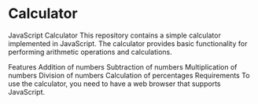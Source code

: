 # Calculator
JavaScript Calculator
This repository contains a simple calculator implemented in JavaScript. The calculator provides basic functionality for performing arithmetic operations and calculations.

Features
Addition of numbers
Subtraction of numbers
Multiplication of numbers
Division of numbers
Calculation of percentages
Requirements
To use the calculator, you need to have a web browser that supports JavaScript.
